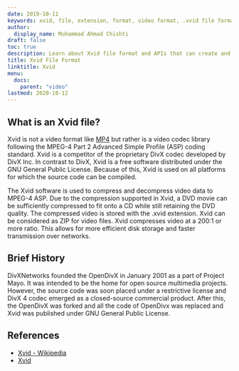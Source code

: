 ```yaml
---
date: 2019-10-11
keywords: xvid, file, extension, format, video format, .xvid file format, xvid file format, .xvid extension, xvid extension, how to open xvid file
author:
  display_name: Muhammad Ahmad Chishti
draft: false
toc: true
description: Learn about Xvid file format and APIs that can create and open Xvid files
title: Xvid File Format
linktitle: Xvid
menu:
  docs:
    parent: "video"
lastmod: 2020-18-12
---
```


## What is an Xvid file? ##

Xvid is not a video format like [MP4](/video/mp4/) but rather is a video codec library following the MPEG-4 Part 2 Advanced Simple Profile (ASP) coding standard. Xvid is a competitor of the proprietary DivX codec developed by DivX Inc. In contrast to DivX, Xvid is a free software distributed under the GNU General Public License. Because of this, Xvid is used on all platforms for which the source code can be compiled.

The Xvid software is used to compress and decompress video data to MPEG-4 ASP. Due to the compression supported in Xvid, a DVD movie can be sufficiently compressed to fit onto a CD while still retaining the DVD quality. The compressed video is stored with the .xvid extension. Xvid can be considered as ZIP for video files. Xvid compresses video at a 200:1 or more ratio. This allows for more efficient disk storage and faster transmission over networks.

## Brief History ##

DivXNetworks founded the OpenDivX in January 2001 as a part of Project Mayo. It was intended to be the home for open source multimedia projects. However, the source code was soon placed under a restrictive license and DivX 4 codec emerged as a closed-source commercial product. After this, the OpenDivX was forked and all the code of OpenDivx was replaced and Xvid was published under GNU General Public License.

## References ##

- [Xvid - Wikipedia](https://en.wikipedia.org/wiki/Xvid)
- [Xvid](https://www.xvid.com/)